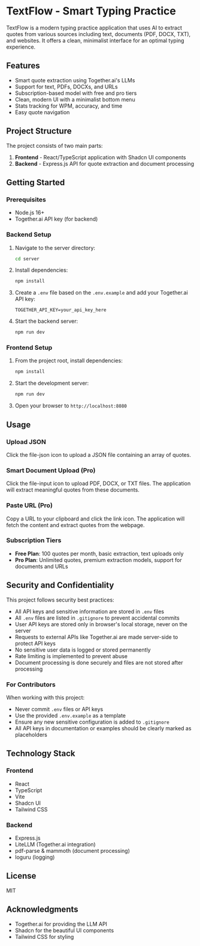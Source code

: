 # TextFlow - Smart Typing Practice

TextFlow is a modern typing practice application that uses AI to extract quotes from various sources including text, documents (PDF, DOCX, TXT), and websites. It offers a clean, minimalist interface for an optimal typing experience.

## Features

- Smart quote extraction using Together.ai's LLMs
- Support for text, PDFs, DOCXs, and URLs
- Subscription-based model with free and pro tiers
- Clean, modern UI with a minimalist bottom menu
- Stats tracking for WPM, accuracy, and time
- Easy quote navigation

## Project Structure

The project consists of two main parts:

1. **Frontend** - React/TypeScript application with Shadcn UI components
2. **Backend** - Express.js API for quote extraction and document processing

## Getting Started

### Prerequisites

- Node.js 16+
- Together.ai API key (for backend)

### Backend Setup

1. Navigate to the server directory:
   ```bash
   cd server
   ```

2. Install dependencies:
   ```bash
   npm install
   ```

3. Create a `.env` file based on the `.env.example` and add your Together.ai API key:
   ```
   TOGETHER_API_KEY=your_api_key_here
   ```

4. Start the backend server:
   ```bash
   npm run dev
   ```

### Frontend Setup

1. From the project root, install dependencies:
   ```bash
   npm install
   ```

2. Start the development server:
   ```bash
   npm run dev
   ```

3. Open your browser to `http://localhost:8080`

## Usage

### Upload JSON

Click the file-json icon to upload a JSON file containing an array of quotes.

### Smart Document Upload (Pro)

Click the file-input icon to upload PDF, DOCX, or TXT files. The application will extract meaningful quotes from these documents.

### Paste URL (Pro)

Copy a URL to your clipboard and click the link icon. The application will fetch the content and extract quotes from the webpage.

### Subscription Tiers

- **Free Plan**: 100 quotes per month, basic extraction, text uploads only
- **Pro Plan**: Unlimited quotes, premium extraction models, support for documents and URLs

## Security and Confidentiality

This project follows security best practices:

- All API keys and sensitive information are stored in `.env` files
- All `.env` files are listed in `.gitignore` to prevent accidental commits
- User API keys are stored only in browser's local storage, never on the server
- Requests to external APIs like Together.ai are made server-side to protect API keys
- No sensitive user data is logged or stored permanently
- Rate limiting is implemented to prevent abuse
- Document processing is done securely and files are not stored after processing

### For Contributors

When working with this project:
- Never commit `.env` files or API keys
- Use the provided `.env.example` as a template
- Ensure any new sensitive configuration is added to `.gitignore`
- All API keys in documentation or examples should be clearly marked as placeholders

## Technology Stack

### Frontend
- React
- TypeScript
- Vite
- Shadcn UI
- Tailwind CSS

### Backend
- Express.js
- LiteLLM (Together.ai integration)
- pdf-parse & mammoth (document processing)
- loguru (logging)

## License

MIT

## Acknowledgments

- Together.ai for providing the LLM API
- Shadcn for the beautiful UI components
- Tailwind CSS for styling
